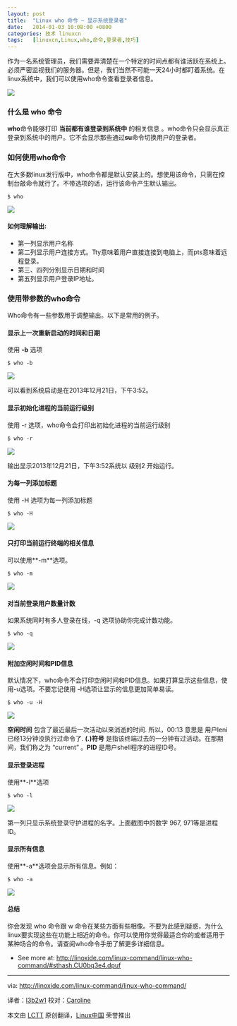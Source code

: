 ```yaml
---
layout: post
title:	"Linux who 命令 – 显示系统登录者"
date:	2014-01-03 10:08:00 +0800 
categories:	技术 linuxcn 
tags:	[linuxcn,Linux,who,命令,登录者,技巧]
---
```



作为一名系统管理员，我们需要弄清楚在一个特定的时间点都有谁活跃在系统上。必须严密监视我们的服务器。但是，我们当然不可能一天24小时都盯着系统。在linux系统中，我们可以使用who命令查看登录者信息。


![](/Asserts/Images//attachment/album/201401/03/100224j0hszm7fsf4x0f6e.jpg)


### 什么是 who 命令


**who**命令能够打印 **当前都有谁登录到系统中** 的相关信息 。who命令只会显示真正登录到系统中的用户。它不会显示那些通过**su**命令切换用户的登录者。


### 如何使用who命令


在大多数linux发行版中，who命令都是默认安装上的。想使用该命令，只需在控制台敲命令就行了。不带选项的话，运行该命令产生默认输出。



```
$ who

```

![](/Asserts/Images//attachment/album/201401/03/100236rqi6glgcwipogely.png)


#### 如何理解输出:


* 第一列显示用户名称
* 第二列显示用户连接方式。Tty意味着用户直接连接到电脑上，而pts意味着远程登录。
* 第三、四列分别显示日期和时间
* 第五列显示用户登录IP地址。


### 使用带参数的who命令


Who命令有一些参数用于调整输出。以下是常用的例子。


#### 显示上一次重新启动的时间和日期


使用 **-b** 选项



```
$ who -b

```

![](/Asserts/Images//attachment/album/201401/03/100237i7nvl9ul1nlq0lkh.png)


可以看到系统启动是在2013年12月21日，下午3:52。


#### 显示初始化进程的当前运行级别


使用 -r 选项，who命令会打印出初始化进程的当前运行级别



```
$ who -r

```

![](/Asserts/Images//attachment/album/201401/03/100238n1r91nnn5m3r2rn9.png)


输出显示2013年12月21日，下午3:52系统以 级别2 开始运行。


#### 为每一列添加标题


使用 -H 选项为每一列添加标题



```
$ who -H

```

![](/Asserts/Images//attachment/album/201401/03/100239rf9xtshkklbl5jb9.png)


#### 只打印当前运行终端的相关信息


可以使用**-m**选项。



```
$ who -m

```

![](/Asserts/Images//attachment/album/201401/03/100240zxeqq5ea9gs5agog.png)


#### 对当前登录用户数量计数


如果系统同时有多人登录在线，-q 选项协助你完成计数功能。



```
$ who -q

```

![](/Asserts/Images//attachment/album/201401/03/1002418tyjcylmm8b9mvp6.png)


#### 附加空闲时间和PID信息


默认情况下，who命令不会打印空闲时间和PID信息。如果打算显示这些信息，使用-u选项。不要忘记使用 -H选项让显示的信息更加简单易读。



```
$ who -u -H

```

![](/Asserts/Images//attachment/album/201401/03/100242453qrg3lnqek848g.png)


**空闲时间** 包含了最近最后一次活动以来消逝的时间. 所以，00:13 意思是 用户leni已经13分钟没执行过命令了. **(.)符号** 是指该终端过去的一分钟有过活动。在那期间，我们称之为 “current” 。**PID** 是用户shell程序的进程ID号。


#### 显示登录进程


使用**-l**选项



```
$ who -l

```

![](/Asserts/Images//attachment/album/201401/03/1002433nc43v747cqcqqq3.png)


第一列只显示系统登录守护进程的名字。上面截图中的数字 967, 971等是进程ID。


#### 显示所有信息


使用**-a**选项会显示所有信息。例如：



```
$ who -a

```

![](/Asserts/Images//attachment/album/201401/03/100244hms29u7m3mxiubss.png)


#### 总结


你会发现 who 命令跟 w 命令在某些方面有些相像。不要为此感到疑惑，为什么linux要实现这些在功能上相近的命令。你可以使用你觉得最适合你的或者适用于某种场合的命令。请查阅who命令手册了解更多详细信息。


* See more at: <http://linoxide.com/linux-command/linux-who-command/#sthash.CU0bq3e4.dpuf>




---


via: <http://linoxide.com/linux-command/linux-who-command/>


译者：[l3b2w1](https://github.com/l3b2w1) 校对：[Caroline](https://github.com/carolinewuyan)


本文由 [LCTT](https://github.com/LCTT/TranslateProject) 原创翻译，[Linux中国](http://linux.cn/) 荣誉推出
